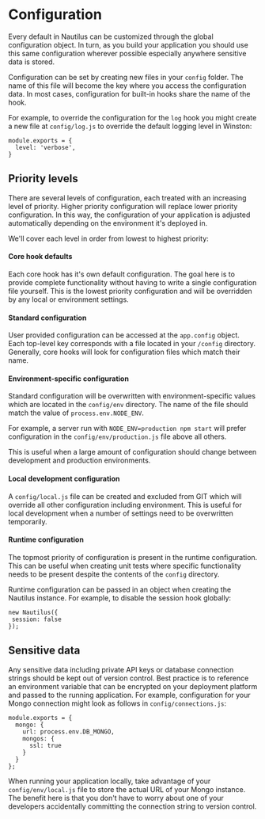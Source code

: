 # Configuration

Every default in Nautilus can be customized through the global configuration
object. In turn, as you build your application you should use this same
configuration wherever possible especially anywhere sensitive data is stored.

Configuration can be set by creating new files in your `config` folder. The name
of this file will become the key where you access the configuration data. In
most cases, configuration for built-in hooks share the name of the hook.

For example, to override the configuration for the `log` hook you might create
a new file at `config/log.js` to override the default logging level in Winston:

```
module.exports = {
  level: 'verbose',
}
```

## Priority levels

There are several levels of configuration, each treated with an increasing level
of priority. Higher priority configuration will replace lower priority
configuration. In this way, the configuration of your application is adjusted
automatically depending on the environment it's deployed in.

We'll cover each level in order from lowest to highest priority:

#### Core hook defaults

Each core hook has it's own default configuration. The goal here is to provide
complete functionality without having to write a single configuration file
yourself. This is the lowest priority configuration and will be overridden by
any local or environment settings.

#### Standard configuration

User provided configuration can be accessed at the `app.config` object. Each
top-level key corresponds with a file located in your `/config` directory.
Generally, core hooks will look for configuration files which match their name.

#### Environment-specific configuration

Standard configuration will be overwritten with environment-specific values
which are located in the `config/env` directory. The name of the file should
match the value of `process.env.NODE_ENV`.

For example, a server run with `NODE_ENV=production npm start` will prefer
configuration in the `config/env/production.js` file above all others.

This is useful when a large amount of configuration should change between
development and production environments.

#### Local development configuration

A `config/local.js` file can be created and excluded from GIT which will
override all other configuration including environment. This is useful for local
development when a number of settings need to be overwritten temporarily.

#### Runtime configuration

The topmost priority of configuration is present in the runtime configuration.
This can be useful when creating unit tests where specific functionality needs
to be present despite the contents of the `config` directory.

Runtime configuration can be passed in an object when creating the Nautilus
instance. For example, to disable the session hook globally:

```
new Nautilus({
 session: false
});
```

## Sensitive data

Any sensitive data including private API keys or database connection strings
should be kept out of version control. Best practice is to reference an
environment variable that can be encrypted on your deployment platform and
passed to the running application. For example, configuration for your Mongo
connection might look as follows in `config/connections.js`:

```
module.exports = {
  mongo: {
    url: process.env.DB_MONGO,
    mongos: {
      ssl: true
    }
  }
};
```

When running your application locally, take advantage of your
`config/env/local.js` file to store the actual URL of your Mongo instance. The
benefit here is that you don't have to worry about one of your developers
accidentally committing the connection string to version control.
